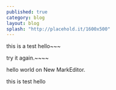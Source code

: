 ```yaml
---
published: true
category: blog
layout: blog
splash: "http://placehold.it/1600x500"
---
```


this is a test hello~~~

try it again.~~~~

hello world on New MarkEditor.

this is test hello